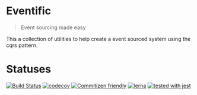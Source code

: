 
# Eventific

> Event sourcing made easy

This a collection of utilities to help create a event sourced system using the cqrs pattern.

# Statuses
[![Build Status](https://travis-ci.org/eventific/eventific.svg?branch=master)](https://travis-ci.org/eventific/eventific) [![codecov](https://codecov.io/gh/eventific/eventific/branch/master/graph/badge.svg)](https://codecov.io/gh/eventific/eventific) [![Commitizen friendly](https://img.shields.io/badge/commitizen-friendly-brightgreen.svg)](http://commitizen.github.io/cz-cli/) [![lerna](https://img.shields.io/badge/maintained%20with-lerna-cc00ff.svg)](https://lernajs.io/) [![tested with jest](https://img.shields.io/badge/tested_with-jest-99424f.svg)](https://github.com/facebook/jest)
